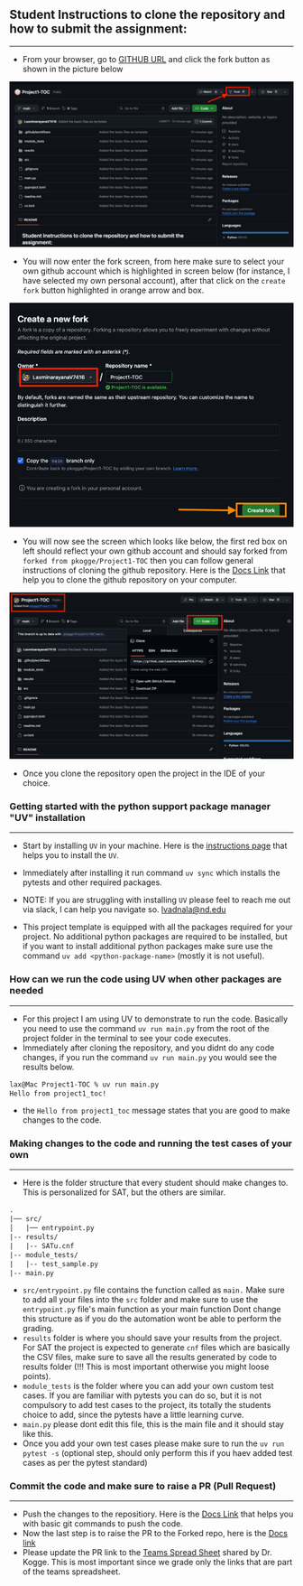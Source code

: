 <!-- ## instructions to generate PAT: -->


<!-- * Overview (classic)
* Instructions generated by Laxminarayana Vadnala lvadnala@nd.edu

<!-- * Go to GitHub → Settings → Developer settings → Personal access tokens → Tokens (classic)
* Click "Generate new token" → "Generate new token (classic)"
* Set expiration (90 days recommended)
* Select scopes: repo (full control of private repositories)
* Generate token and copy it -->


## Student Instructions to clone the repository and how to submit the assignment:
------------------
* From your browser, go to [GITHUB URL](https://github.com/pkogge/Project1-TOC) and click the fork button as shown in the picture below


![fork_button](documentation/assets/fork_button.png "fork button")


* You will now enter the fork screen, from here make sure to select your own github account which is highlighted in screen below (for instance, I have selected my own personal account), after that click on the `create fork` button highlighted in orange arrow and box.

![fork_screen](documentation/assets/fork_screen.png "fork screen")

* You will now see the screen which looks like below, the first red box on left should reflect your own github account and should say forked from `forked from pkogge/Project1-TOC` then you can follow general instructions of cloning the github repository. Here is the [Docs Link](https://docs.github.com/en/repositories/creating-and-managing-repositories/cloning-a-repository) that help you to clone the github repository on your computer.

![cloned_repo](documentation/assets/cloned_repo.png "cloned_repo")

* Once you clone the repository open the project in the IDE of your choice.

### Getting started with the python support package manager "UV" installation
----------------

* Start  by installing `UV` in your machine. Here is the [instructions page](https://docs.astral.sh/uv/getting-started/installation/#__tabbed_1_1) that helps you to install the `UV`.

* Immediately after installing it run command `uv sync` which installs the pytests and other required packages.

* NOTE: If you are struggling with installing `UV` please feel to reach me out via slack, I can help you navigate so. lvadnala@nd.edu

* This project template is equipped with all the packages required for your project. No additional python packages are required to be installed, but if you want to install additional python packages make sure use the command `uv add <python-package-name>` (mostly it is not useful).

### How can we run the code using UV when other packages are needed
----------------
* For this project I am using UV to demonstrate to run the code. Basically you need to use the command `uv run main.py` from the root of the project folder in the terminal to see your code executes.
* Immediately after cloning the repository, and you didnt do any code changes, if you run the command `uv run main.py` you would see the results below.

```
lax@Mac Project1-TOC % uv run main.py
Hello from project1_toc!
```

* the `Hello from project1_toc` message states that you are good to make changes to the code.

### Making changes to the code and running the test cases of your own
----------------

* Here is the folder structure that every student should make changes to. This is personalized for SAT, but the others are similar.

```
.
|── src/
│   |── entrypoint.py
|-- results/
|   |-- SATu.cnf
|-- module_tests/
|   |-- test_sample.py
|-- main.py
```

* `src/entrypoint.py` file contains the function called as `main.` Make sure to add all your files into the `src` folder and make sure to use the `entrypoint.py` file's main function as your main function Dont change this structure as if you do the automation wont be able to perform the grading.
* `results` folder is where you should save your results from the project. For SAT the project is expected to generate `cnf` files which are basically the CSV files, make sure to save all the results generated by code to results folder (!!! This is most important otherwise you might loose points).
* `module_tests` is the folder where you can add your own custom test cases. If you are familiar with pytests you can do so, but it is not compulsory to add test cases to the project, its totally the students choice to add, since the pytests have a little learning curve.
* `main.py` please dont edit this file, this is the main file and it should stay like this.
* Once you add your own test cases please make sure to run the `uv run pytest -s` (optional step, should only perform this if you haev added test cases as per the pytest standard)


### Commit the code and make sure to raise a PR (Pull Request)
---------------

* Push the changes to the repositiory. Here is the [Docs Link](https://docs.github.com/en/get-started/using-git/pushing-commits-to-a-remote-repository) that helps you with basic git commands to push the code.
* Now the last step is to raise the PR to the Forked repo, here is the [Docs link](https://docs.github.com/en/pull-requests/collaborating-with-pull-requests/proposing-changes-to-your-work-with-pull-requests/creating-a-pull-request-from-a-fork)
* Please update the PR link to the [Teams Spread Sheet](https://docs.google.com/spreadsheets/d/1FYyJMDnft__n0SohcIcSL7lUO60RMtJk9nuVJ5l30SY/edit?usp=sharing) shared by Dr. Kogge. This is most important since we grade only the links that are part of the teams spreadsheet.
